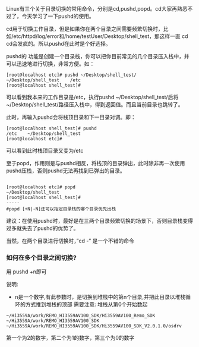 Linux有三个关于目录切换的常用命令，分别是cd,pushd,popd。cd大家再熟悉不过了，今天学习了一下pushd的使用。

cd用于切换工作目录，但是如果你在两个目录之间需要频繁切换时，比如/etc/httpd/log/error和/home/testUser/Desktop/shell_test，那这样一直 cd cd会发疯的。所以pushd在此时是个好选择。


pushd的 功能是创建一个目录栈，你可以把你目前常见的几个目录压入栈中，并可以迅速地进行切换，非常方便。如：


```
[root@localhost etc]# pushd ~/Desktop/shell_test/
~/Desktop/shell_test    /etc
[root@localhost shell_test]#
```

可以看到我本来的工作目录是/etc，执行pushd ~/Desktop/shell_test/后将 ~/Desktop/shell_test/路径压入栈中，得到返回值。而且当前目录也跳转了。

此时，再输入pushd会将栈顶目录和下一目录对调。即：


```
[root@localhost shell_test]# pushd 
/etc    ~/Desktop/shell_test
[root@localhost etc]#
```


可以看到此时栈顶目录又变为/etc

至于popd，作用则是与pushd相反，将栈顶的目录弹出，此时除非再一次使用pushd压栈，否则pushd无法再找到已弹出的目录。


```

[root@localhost etc]# popd
~/Desktop/shell_test
[root@localhost shell_test]#
-----
#popd [+N|-N]还可以指定目录栈的哪个目录优先出栈
```


建议：在使用pushd时，最好是在三两个目录频繁切换的场景下，否则目录栈变得过多就失去了pushd的优势了。 

当然，在两个目录进行切换时，”cd -” 是一个不错的命令

### 如何在多个目录之间切换? 

用 pushd +n即可 

说明: 

- n是一个数字,有此参数时，是切换到堆栈中的第n个目录,并把此目录以堆栈循环的方式推到堆栈的顶部 需要注意: 堆栈从第0个开始数起



```
~/Hi3559A/work/REMO_HI3559AV100_SDK/Hi3559AV100_Remo_SDK ~/Hi3559A/work/REMO_HI3559AV100_SDK ~/Hi3559A/work/REMO_HI3559AV100_SDK/Hi3559AV100_SDK_V2.0.1.0/osdrv
```

第一个为2的数字，第二个为1的数字，第三个为0的数字